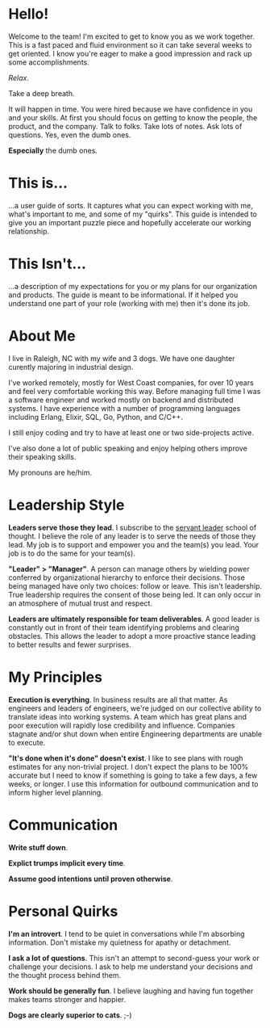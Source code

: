 # Hello!

Welcome to the team! I'm excited to get to know you as we work together. This is a fast paced and fluid environment so it can take several weeks to get oriented. I know you're eager to make a good impression and rack up some accomplishments.

_Relax_. 

Take a deep breath. 

It will happen in time. You were hired because we have confidence in you and your skills. At first you should focus on getting to know the people, the product, and the company. Talk to folks. Take lots of notes. Ask lots of questions. Yes, even the dumb ones. 

**Especially** the dumb ones.

# This is...

...a user guide of sorts. It captures what you can expect working with me, what's important to me, and some of my "quirks". This guide is intended to give you an important puzzle piece and hopefully accelerate our working relationship.

# This Isn't...

...a description of my expectations for you or my plans for our organization and products. The guide is meant to be informational. If it helped you understand one part of your role (working with me) then it's done its job.

# About Me

I live in Raleigh, NC with my wife and 3 dogs. We have one daughter curently majoring in industrial design.

I've worked remotely, mostly for West Coast companies, for over 10 years and feel very comfortable working this way. Before managing full time I was a software engineer and worked mostly on backend and distributed systems. I have experience with a number of programming languages including Erlang, Elixir, SQL, Go, Python, and C/C++.

I still enjoy coding and try to have at least one or two side-projects active.

I've also done a lot of public speaking and enjoy helping others improve their speaking skills.

My pronouns are he/him.

# Leadership Style

**Leaders serve those they lead**. I subscribe to the [servant leader](https://en.wikipedia.org/wiki/Servant_leadership) school of thought. I believe the role of any leader is to serve the needs of those they lead. My job is to support and empower you and the team(s) you lead. Your job is to do the same for your team(s).

**"Leader" > "Manager"**. A person can manage others by wielding power conferred by organizational hierarchy to enforce their decisions. Those being managed have only two choices: follow or leave. This isn't leadership. True leadership requires the consent of those being led. It can only occur in an atmosphere of mutual trust and respect.

**Leaders are ultimately responsible for team deliverables**. A good leader is constantly out in front of their team identifying problems and clearing obstacles. This allows the leader to adopt a more proactive stance leading to better results and fewer surprises.

# My Principles

**Execution is everything**. In business results are all that matter. As engineers and leaders of engineers, we're judged on our collective ability to translate ideas into working systems. A team which has great plans and poor execution will rapidly lose credibility and influence. Companies stagnate and/or shut down when entire Engineering departments are unable to execute.

**"It's done when it's done" doesn't exist**. I like to see plans with rough estimates for any non-trivial project. I don't expect the plans to be 100% accurate but I need to know if something is going to take a few days, a few weeks, or longer. I use this information for outbound communication and to inform higher level planning.
 

# Communication

**Write stuff down**. 

**Explict trumps implicit every time**.

**Assume good intentions until proven otherwise**.

# Personal Quirks

**I'm an introvert**. I tend to be quiet in conversations while I'm absorbing information. Don't mistake my quietness for apathy or detachment.

**I ask a lot of questions**. This isn't an attempt to second-guess your work or challenge your decisions. I ask to help me understand your decisions and the thought process behind them.

**Work should be generally fun**. I believe laughing and having fun together makes teams stronger and happier.

**Dogs are clearly superior to cats**. ;-)
